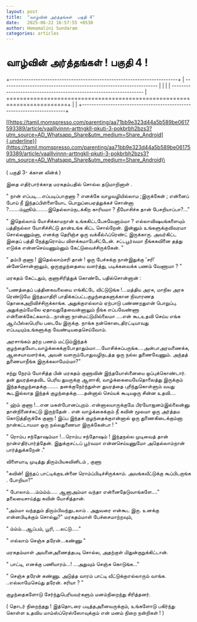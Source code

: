 ```yaml
---
layout: post
title:  "வாழ்வின் அர்த்தங்கள்  பகுதி 4"
date:   2025-06-22 16:57:55 +0530
author: Hemamalini Sundaram
categories: articles
---
```


#  வாழ்வின் அர்த்தங்கள் ! பகுதி 4 ! 

+-----------------------------------------------------------------------+
|   ------------------------------------------------------------------  |
|                                                                       |
|   ------------------------------------------------------------------  |
+=======================================================================+
|                                                                       |
+-----------------------------------------------------------------------+

[[https://tamil.momspresso.com/parenting/aa71bb9e323d44a5b589be0617593389/article/vaalllvinnn-arttngkll-pkuti-3-pokbrbh2bzs3?utm_source=AD_Whatsapp_Share&utm_medium=Share_Android]{.underline}](https://tamil.momspresso.com/parenting/aa71bb9e323d44a5b589be0617593389/article/vaalllvinnn-arttngkll-pkuti-3-pokbrbh2bzs3?utm_source=AD_Whatsapp_Share&utm_medium=Share_Android)\
\
\
( பகுதி 3- க்கான லின்க் )

இதை எதிர்பார்க்காத மரகதம்பதில் சொல்ல தடுமாறினாள் .

" நான் எப்படி....எப்படிப்பாகுணா ? எனக்கே வாழவழியில்லாம ;இருக்கேன் ; என்னைப் போய் நீ
இந்தப்பிள்ளையோட பொறுப்பைஏத்துக்கச் சொன்னா ?.......ம்ஹூம்........இதெல்லாம்நடக்கிற
காரியமா ? நீயோசிச்சு தான் பேசறியாப்பா?..."

" இதெல்லாம் யோசிக்காமநான் உங்ககிட்டபேசுவேனாம்மா ? எல்லாவிஷயங்களையும் பத்திநல்லா
யோசிச்சிட்டு தான்உங்க கிட்ட சொல்றேன். இன்னும் உங்களுக்குவிவரமா சொல்லணும்னா, எனக்கு
தெரிஞ்ச ஒரு வக்கீல்ஃப்ரெண்ட் இருக்காரு. அவர்கிட்ட இதைப் பத்தி நேத்துரொம்ப
விளக்கமாபேசிட்டேன். சட்டபூர்வமா நீங்ககவினை தத்து எடுக்க என்னசெய்யணும்னும்
கேட்டுவைச்சிருக்கேன். "

" தம்பி குணா ! இதெல்லாம்சரி தான் ! ஒரு பேச்சுக்கு நான்இதுக்கு 'சரி' ன்னேசொன்னாலும்,
ஒருகுழந்தையை வளர்த்து, படிக்கவைக்க பணம் வேணாமா ? "

மரகதம் கேட்டதும், குணாசிரித்துக் கொண்டே பதில்சொன்னான் :

"பணத்தைப் பத்தினகவலையை எங்கிட்டே விட்டுடுங்க !...மத்திய அரசு, மாநில அரசு ரெண்டுமே
இந்தமாதிரி பாதிக்கப்பட்டகுழந்தைகளுக்கான நிவாரணத தொகைஅறிவிச்சிருக்காங்க.
அதுக்குஎல்லாம் ஏற்பாடு பண்ணறதுஎன் பொறுப்பு. அதுக்கும்மேலே ஏதாவதுதேவைன்னாலும் நீங்க
எப்பவேண்ணா என்னைக்கேட்கலாம்...நான்னா நான்மட்டுமில்லைமா ....என் கூடஉதவி செய்ய எங்க
ஆஃபீஸ்லபெரிய படையே இருக்கு. நாங்க நன்கொடைதிரட்டியாவது எப்படியும்உங்களுக்கு
வேண்டியதைசெய்வோம்.

அரசாங்கம் தர்ற பணம் மட்டும்இந்தக்
குழந்தையோடவாழ்க்கைக்குபோதாதும்மா....யோசிக்சுப்பருங்க....அன்பாஅரவணைக்க, ஆசையாவளர்க்க,
அவன் வளரும்போதுவழிநடத்த ஒரு நல்ல துணைவேணும். அந்தத் துணையாநீங்க இருக்கலாமேம்மா?"

சற்று நேரம் யோசித்த பின் மரகதம் குணாவின் இந்தயோஸ்னையை ஒப்புக்கொண்டார். தன் துயரத்தைவிட
பெரிய துயருக்கு ஆளாகி, வாழ்க்கையையேதொலைத்து இருக்கும் இந்தக்குழந்தைக்கு........
தனக்குநேர்ந்துள்ள துயரத்தை புரிந்துகொள்ளும் வயது கூடஇல்லாத இந்தக்
குழந்தைக்கு.....தன்னால் செய்யக் கூடியஒரு சின்ன உதவி....

" ஹ்ம் குணா !...என மகள்போனப்புறம் .என்னாலயாருக்குமே பிரயோஜனம்இல்லைன்னு
தான்நினைச்சுட்டு இருந்தேன் . என் வாழ்க்கைக்கும் நீ கவின் மூலமா ஒரு அர்த்தம
கொடுத்திருக்கே குணா ! இப்ப இந்தக் குழந்தைக்குஎன்னால் ஒரு துணைகிடைக்கும்னா
நான்கட்டாயமா ஒரு நல்லதுணையா இருக்கேன்பா ! "

" ரொம்ப சந்தோஷம்மா !...ரொம்ப சந்தோஷம் ! இந்தநல்ல முடிவைத் தான் நான்எதிர்பார்த்தேன்.
இதுக்குசட்டப் பூர்வமா என்னசெய்யணுமோ அதெல்லாம்நான் பார்த்துக்கறேன் ."

விளையாடி முடித்து திரும்பியகவினிடம் , குணா

"கவின்! இந்தப் பாட்டிக்குஉன்னை ரொம்ப்பிடிச்சிருக்காம். அவங்கவீட்டுக்கு கூப்பிடறாங்க .
போறியா?"

" போலாம்....ம்ம்ம்ம்..... ஆனாஅம்மா வந்தா என்னைதேடுவாங்களே...." தலையைசாய்த்து கவின்
யோசித்தான்.

"அம்மா வந்ததும் திரும்பிவந்துடலாம் . அதுவரை என்கூட இரு. உனக்கு என்னபிடிக்கும்
சொல்லு?" மரகதம்மாள் பேச்சைமாற்றவும்,

" ம்ம்ம்...ஆப்பம், பூரி, ...லட்டு....."

" எல்லாம் செஞ்சு தரேன்...கண்ணு "

மரகதம்மாள் அவனைஅணைத்தபடி சொல்ல, அதற்குள் மிதுன்குறுக்கிட்டான்.

" பாட்டி, எனக்கு பணியாரம்...! ...அதுவும் செஞ்சு கொடுங்க..."

" செஞ்சு தரேன் கண்ணு. அடுத்த வாரம் பாட்டி வீட்டுக்குஎல்லாரும் வாங்க. ..எல்லாமேசெய்து
தரேன். சரியா ? "

குழந்தைகளோடு சேர்ந்துபெரியவர்களும் மனம்நிறைந்து சிரித்தனர்.

( தொடர் நிறைந்தது ! இத்தொடரை படித்தஅனைவருக்கும், உங்களோடு பகிர்ந்து கொள்ள உதவிய
மாம்ஸ்ப்ரெஸ்ஸோவுக்கும் என் மனம் நிறை நன்றிகள் ! )
